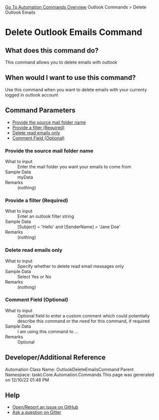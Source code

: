 <!--TITLE: Delete Outlook Emails Command -->
<!-- SUBTITLE: a command in the Outlook Commands group. -->
[Go To Automation Commands Overview](/automation-commands.md)
Outlook Commands &gt; Delete Outlook Emails


# Delete Outlook Emails Command


## What does this command do?
This command allows you to delete emails with outlook


## When would I want to use this command?
Use this command when you want to delete emails with your currenty logged in outlook account


## Command Parameters
- [Provide the source mail folder name](#param_0)
- [Provide a filter (Required)](#param_1)
- [Delete read emails only](#param_2)
- [Comment Field (Optional)](#param_3)


<a id="param_0"></a>
### Provide the source mail folder name


<dl>
<dt>What to input</dt><dd>Enter the mail folder you want your emails to come from</dd>
<dt>Sample Data</dt><dd>myData</dd>
<dt>Remarks</dt><dd>(nothing)</dd>
</dl>




<a id="param_1"></a>
### Provide a filter (Required)


<dl>
<dt>What to input</dt><dd>Enter an outlook filter string</dd>
<dt>Sample Data</dt><dd>[Subject] = 'Hello' and [SenderName] = 'Jane Doe'</dd>
<dt>Remarks</dt><dd>(nothing)</dd>
</dl>




<a id="param_2"></a>
### Delete read emails only


<dl>
<dt>What to input</dt><dd>Specify whether to delete read email messages only</dd>
<dt>Sample Data</dt><dd>Select Yes or No</dd>
<dt>Remarks</dt><dd>(nothing)</dd>
</dl>




<a id="param_3"></a>
### Comment Field (Optional)


<dl>
<dt>What to input</dt><dd>Optional field to enter a custom comment which could potentially describe this command or the need for this command, if required</dd>
<dt>Sample Data</dt><dd>I am using this command to ...</dd>
<dt>Remarks</dt><dd>Optional</dd>
</dl>




## Developer/Additional Reference
Automation Class Name: OutlookDeleteEmailsCommand
Parent Namespace: taskt.Core.Automation.Commands
This page was generated on 12/10/22 01:48 PM


## Help
- [Open/Report an issue on GitHub](https://github.com/rcktrncn/taskt/issues/new)
- [Ask a question on Gitter](https://gitter.im/taskt-rpa/Lobby)
